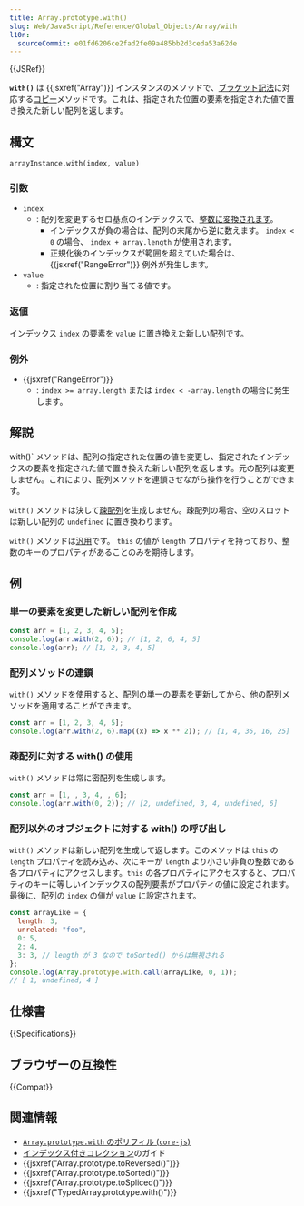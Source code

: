 ```yaml
---
title: Array.prototype.with()
slug: Web/JavaScript/Reference/Global_Objects/Array/with
l10n:
  sourceCommit: e01fd6206ce2fad2fe09a485bb2d3ceda53a62de
---
```


{{JSRef}}

**`with()`** は {{jsxref("Array")}} インスタンスのメソッドで、[ブラケット記法](/ja/docs/Web/JavaScript/Reference/Operators/Property_accessors#ブラケット記法)に対応する[コピー](/ja/docs/Web/JavaScript/Reference/Global_Objects/Array#コピーメソッドと変更メソッド)メソッドです。これは、指定された位置の要素を指定された値で置き換えた新しい配列を返します。

## 構文

```js-nolint
arrayInstance.with(index, value)
```

### 引数

- `index`
  - : 配列を変更するゼロ基点のインデックスで、[整数に変換されます](/ja/docs/Web/JavaScript/Reference/Global_Objects/Number#integer_conversion)。
    - インデックスが負の場合は、配列の末尾から逆に数えます。 `index < 0` の場合、 `index + array.length` が使用されます。
    - 正規化後のインデックスが範囲を超えていた場合は、 {{jsxref("RangeError")}} 例外が発生します。
- `value`
  - : 指定された位置に割り当てる値です。

### 返値

インデックス `index` の要素を `value` に置き換えた新しい配列です。

### 例外

- {{jsxref("RangeError")}}
  - : `index >= array.length` または `index < -array.length` の場合に発生します。

## 解説

with()` メソッドは、配列の指定された位置の値を変更し、指定されたインデックスの要素を指定された値で置き換えた新しい配列を返します。元の配列は変更しません。これにより、配列メソッドを連鎖させながら操作を行うことができます。

`with()` メソッドは決して[疎配列](/ja/docs/Web/JavaScript/Guide/Indexed_collections#sparse_arrays)を生成しません。疎配列の場合、空のスロットは新しい配列の `undefined` に置き換わります。

`with()` メソッドは[汎用](/ja/docs/Web/JavaScript/Reference/Global_Objects/Array#汎用的な配列メソッド)です。 `this` の値が `length` プロパティを持っており、整数のキーのプロパティがあることのみを期待します。

## 例

### 単一の要素を変更した新しい配列を作成

```js
const arr = [1, 2, 3, 4, 5];
console.log(arr.with(2, 6)); // [1, 2, 6, 4, 5]
console.log(arr); // [1, 2, 3, 4, 5]
```

### 配列メソッドの連鎖

`with()` メソッドを使用すると、配列の単一の要素を更新してから、他の配列メソッドを適用することができます。

```js
const arr = [1, 2, 3, 4, 5];
console.log(arr.with(2, 6).map((x) => x ** 2)); // [1, 4, 36, 16, 25]
```

### 疎配列に対する with() の使用

`with()` メソッドは常に密配列を生成します。

```js
const arr = [1, , 3, 4, , 6];
console.log(arr.with(0, 2)); // [2, undefined, 3, 4, undefined, 6]
```

### 配列以外のオブジェクトに対する with() の呼び出し

`with()` メソッドは新しい配列を生成して返します。このメソッドは `this` の `length` プロパティを読み込み、次にキーが `length` より小さい非負の整数である各プロパティにアクセスします。`this` の各プロパティにアクセスすると、プロパティのキーに等しいインデックスの配列要素がプロパティの値に設定されます。最後に、配列の `index` の値が `value` に設定されます。

```js
const arrayLike = {
  length: 3,
  unrelated: "foo",
  0: 5,
  2: 4,
  3: 3, // length が 3 なので toSorted() からは無視される
};
console.log(Array.prototype.with.call(arrayLike, 0, 1));
// [ 1, undefined, 4 ]
```

## 仕様書

{{Specifications}}

## ブラウザーの互換性

{{Compat}}

## 関連情報

- [`Array.prototype.with` のポリフィル (`core-js`)](https://github.com/zloirock/core-js#change-array-by-copy)
- [インデックス付きコレクション](/ja/docs/Web/JavaScript/Guide/Indexed_collections)のガイド
- {{jsxref("Array.prototype.toReversed()")}}
- {{jsxref("Array.prototype.toSorted()")}}
- {{jsxref("Array.prototype.toSpliced()")}}
- {{jsxref("TypedArray.prototype.with()")}}
